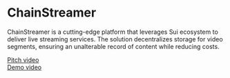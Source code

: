 # ChainStreamer
ChainStreamer is a cutting-edge platform that leverages Sui ecosystem to deliver live streaming services. The solution decentralizes storage for video segments, ensuring an unalterable record of content while reducing costs.

[Pitch video](https://youtu.be/CkPVhoFPUdk) \
[Demo video](https://youtu.be/tRhheK9Wz9o)
